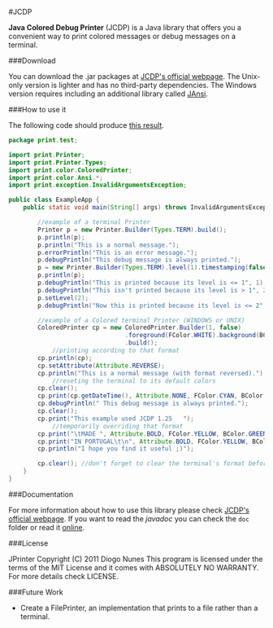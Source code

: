 #JCDP

**Java Colored Debug Printer** (JCDP) is a Java library that offers you a convenient way to print colored messages or debug messages on a terminal.

###Download

You can download the .jar packages at [JCDP's official webpage](http://diogonunes.com/work/jcdp/#download). The Unix-only version is lighter and has no third-party dependencies. The Windows version requires including an additional library called [JAnsi](https://github.com/fusesource/jansi).

###How to use it

The following code should produce [this result](http://www.diogonunes.com/work/jcdp/#example).

```java
package print.test;

import print.Printer;
import print.Printer.Types;
import print.color.ColoredPrinter;
import print.color.Ansi.*;
import print.exception.InvalidArgumentsException;

public class ExampleApp {
    public static void main(String[] args) throws InvalidArgumentsException {

        //example of a terminal Printer
        Printer p = new Printer.Builder(Types.TERM).build();
        p.println(p);
        p.println("This is a normal message.");
        p.errorPrintln("This is an error message.");
        p.debugPrintln("This debug message is always printed.");
        p = new Printer.Builder(Types.TERM).level(1).timestamping(false).build();
        p.println(p);
        p.debugPrintln("This is printed because its level is <= 1", 1);
        p.debugPrintln("This isn't printed because its level is > 1", 2);
        p.setLevel(2);
        p.debugPrintln("Now this is printed because its level is <= 2", 2);

        //example of a Colored terminal Printer (WINDOWS or UNIX)
        ColoredPrinter cp = new ColoredPrinter.Builder(1, false)
                                .foreground(FColor.WHITE).background(BColor.BLUE)   //setting format
                                .build();
            //printing according to that format
        cp.println(cp);
        cp.setAttribute(Attribute.REVERSE);
        cp.println("This is a normal message (with format reversed).");
            //reseting the terminal to its default colors
        cp.clear();
        cp.print(cp.getDateTime(), Attribute.NONE, FColor.CYAN, BColor.BLACK);
        cp.debugPrintln(" This debug message is always printed.");
        cp.clear();
        cp.print("This example used JCDP 1.25   ");
            //temporarily overriding that format
        cp.print("\tMADE ", Attribute.BOLD, FColor.YELLOW, BColor.GREEN);
        cp.print("IN PORTUGAL\t\n", Attribute.BOLD, FColor.YELLOW, BColor.RED);
        cp.println("I hope you find it useful ;)");

        cp.clear(); //don't forget to clear the terminal's format before exiting
    }
}
```

###Documentation

For more information about how to use this library please check [JCDP's official webpage](http://diogonunes.com/work/jcdp/). If you want to read the *javadoc* you can check the `doc` folder or read it [online](http://diogonunes.com/work/jcdp/doc/index.html).

###License

JPrinter  Copyright (C) 2011  Diogo Nunes
This program is licensed under the terms of the MIT License and it comes with ABSOLUTELY NO WARRANTY.
For more details check LICENSE.

###Future Work

- Create a FilePrinter, an implementation that prints to a file rather than a terminal.
